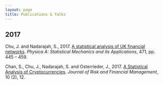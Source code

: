 ```yaml
---
layout: page
title: Publications & Talks
---
```


## 2017
<p>Chu, J. and Nadarajah, S., 2017. <a href="https://doi.org/10.1016/j.physa.2016.12.073">A statistical analysis of UK financial networks</a>. <i>Physica A: Statistical Mechanics and its Applications</i>, 471, pp. 445 – 459.</p>
<p>Chan, S., Chu, J., Nadarajah, S. and Osterrieder, J., 2017. <a href="http://dx.doi.org/10.3390/jrfm10020012">A Statistical Analysis of Cryptocurrencies</a>. <i>Journal of Risk and Financial Management</i>, 10 (2), 12.</p>
